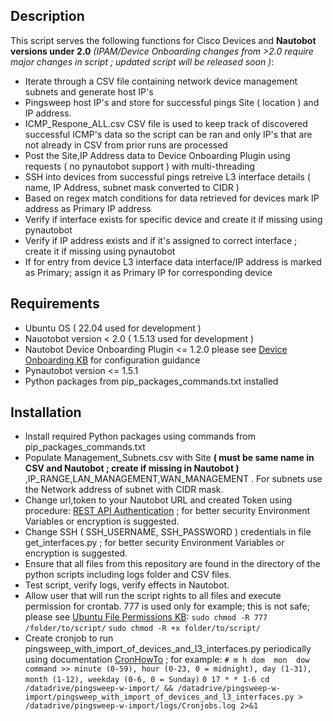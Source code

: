 ## Description
This script serves the following functions for Cisco Devices and **Nautobot versions under 2.0**  *(IPAM/Device Onboarding changes from >2.0 require major changes in script ; updated script will be released soon  )*:
 - Iterate through a CSV file containing network device management subnets and generate host IP's
 - Pingsweep host IP's and store for successful pings Site ( location ) and IP address.
 - ICMP_Respone_ALL.csv CSV file is used to keep track of discovered successful ICMP's data so the script can be ran and only IP's that are not already in CSV from prior runs are processed
 - Post the Site,IP Address data to Device Onboarding Plugin using  requests ( no pynautobot support ) with multi-threading 
- SSH into devices from successful pings retreive L3 interface details ( name, IP Address, subnet mask converted to CIDR )
- Based on regex match conditions for data retrieved for devices mark IP address as Primary IP address 
- Verify if interface exists for specific device and create it if missing using pynautobot
- Verify if IP address exists and if it's assigned to correct interface ; create it if missing using pynautobot
- If for entry from device L3 interface data interface/IP address is marked as Primary; assign it as Primary IP for corresponding device

## Requirements
 - Ubuntu OS ( 22.04 used for development ) 
 - Nauotobot version < 2.0 ( 1.5.13 used for development ) 
 - Nautobot Device Onboarding Plugin <= 1.2.0 please see [Device Onboarding KB](https://docs.nautobot.com/projects/device-onboarding/en/latest/admin/install/#prerequisites) for configuration guidance
 - Pynautobot version <= 1.5.1
 - Python packages from pip_packages_commands.txt installed

## Installation
 - Install required Python packages using commands from pip_packages_commands.txt
- Populate Management_Subnets.csv with Site **( must be same name in CSV and Nautobot ; create if missing in Nautobot )** ,IP_RANGE,LAN_MANAGEMENT,WAN_MANAGEMENT . For subnets use the Network address of subnet with CIDR mask.
- Change url,token to your Nautobot URL and created Token using procedure: [REST API Authentication](https://docs.nautobot.com/projects/core/en/v1.4.3/rest-api/authentication/#tokens) ; for better security Environment Variables or encryption is suggested.
- Change SSH ( SSH_USERNAME, SSH_PASSWORD )  credentials in file get_interfaces.py ; for better security Environment Variables or encryption is suggested.
- Ensure that all files from this repository are found in the directory of the python scripts including logs folder and CSV files.
- Test script, verify logs, verify effects in Nautobot.
- Allow user that will run the script rights to all files and execute permission for crontab. 777 is used only for example; this is not safe; please see [Ubuntu File Permissions KB](https://help.ubuntu.com/community/FilePermissions):
`sudo chmod -R 777 /folder/to/script/`
`sudo chmod -R +x folder/to/script/ `
- Create cronjob to run pingsweep_with_import_of_devices_and_l3_interfaces.py periodically using documentation [CronHowTo](https://help.ubuntu.com/community/CronHowto) ; for example:
`# m h dom  mon  dow command >> minute (0-59), hour (0-23, 0 = midnight), day (1-31), month (1-12), weekday (0-6, 0 = Sunday)`
`0 17 * * 1-6 cd /datadrive/pingsweep-w-import/ && /datadrive/pingsweep-w-import/pingsweep_with_import_of_devices_and_l3_interfaces.py > /datadrive/pingsweep-w-import/logs/Cronjobs.log 2>&1`
